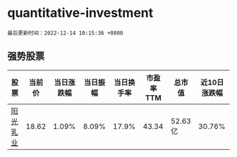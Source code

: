 # quantitative-investment

`最后更新时间：2022-12-14 10:15:36 +0800`

## 强势股票

|股票|当前价|当日涨跌幅|当日振幅|当日换手率|市盈率TTM|总市值|近10日涨跌幅|
|----|----|----|----|----|----|----|----|
|[阳光乳业](https://xueqiu.com/S/SZ001318)|18.62|1.09%|8.09%|17.9%|43.34|52.63亿|30.76%|
